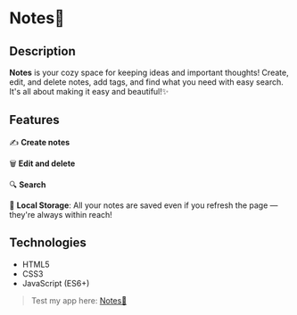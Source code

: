 # Notes📝

## Description

**Notes** is your cozy space for keeping ideas and important thoughts! Create, edit, and delete notes, add tags, and find what you need with easy search. It's all about making it easy and beautiful!✨

## Features

✍️ **Create notes**

🗑️ **Edit and delete**

🔍 **Search**

📂 **Local Storage**: All your notes are saved even if you refresh the page — they're always within reach!

## Technologies

- HTML5
- CSS3
- JavaScript (ES6+)

> Test my app here: [Notes📝](https://therelyona.github.io/notes/)
